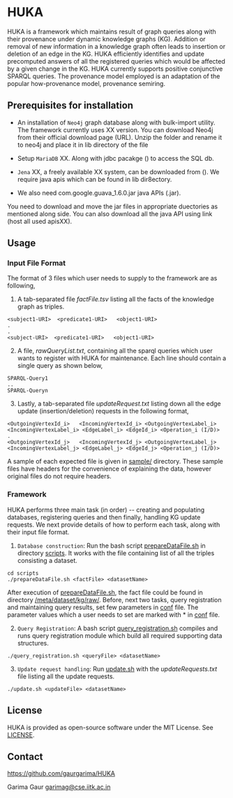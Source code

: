 # HUKA

HUKA is a framework which maintains result of graph queries along  with their provenance under dynamic knowledge graphs (KG).
Addition or removal of new information in a knowledge graph often leads to insertion or deletion of an edge in the KG.
HUKA efficiently identifies and update precomputed answers of all the registered queries which would be affected by a given change in the KG.
HUKA currently supports positive conjunctive SPARQL queries. The provenance model employed is an
adaptation of the popular how-provenance model, provenance semiring. 

## Prerequisites for installation

 * An installation of `Neo4j` graph database along with bulk-import utility. The framework currently uses
XX version. You can download Neo4j from their official download page (URL).
Unzip the folder and rename it to neo4j and place it in lib directory of the file

 * Setup `MariaDB` XX. Along with jdbc pacakge () to access the SQL db. 

 * `Jena` XX, a freely available XX system, can be downloaded from (). We require java apis which can be found in lib
dir8ectory. 

 * We also need com.google.guava_1.6.0.jar java APIs (.jar).

You need to download and move the jar files in appropriate duectories as mentioned along side.
You can also download all the java API using link (host all used apisXX). 

## Usage

### Input File Format

The format of 3 files which user needs to supply to the framework are as following,

1. A tab-separated file *factFile.tsv* listing all the facts of the knowledge graph as triples.
```
<subject1-URI>  <predicate1-URI>   <object1-URI>
.
.
<subject-URI>  <predicate1-URI>   <object1-URI>
```

2. A file, *rawQueryList.txt*, containing all the sparql queries which user wants to register with HUKA for maintenance. Each line should contain a single query as shown below,
```
SPARQL-Query1
..
SPARQL-Queryn
```

3. Lastly, a tab-separated file *updateRequest.txt* listing down all the edge update (insertion/deletion) requests in the following format,
```
<OutgoingVertexId_i>   <IncomingVertexId_i> <OutgoingVertexLabel_i>   <IncomingVertexLabel_i> <EdgeLabel_i> <EdgeId_i> <Operation_i (I/D)>
.
<OutgoingVertexId_j>   <IncomingVertexId_j> <OutgoingVertexLabel_j>   <IncomingVertexLabel_j> <EdgeLabel_j> <EdgeId_j> <Operation_j (I/D)>
```

A sample of each expected file is given in [sample/](sample/) directory. These sample files have headers for the convenience of explaining the data, however original files do not require headers.

### Framework

HUKA performs three main task (in order) -- creating and populating databases, registering queries and then finally, handling KG update requests.
We next provide details of how to perform each task, along with their input file format.


1. `Database construction`: Run the bash script [prepareDataFile.sh](test/sql/prepareDataFile.sh) in directory [scripts](scripts/). It works with the file containing list of all the triples consisting a dataset.
```
cd scripts
./prepareDataFile.sh <factFile> <datasetName>
```
After execution of  [prepareDataFile.sh](test/sql/prepareDataFile.sh), the fact file could be found in directory [/meta/dataset/kg/raw/]([/meta/dataset/kg/raw/). Before, next two tasks, query registration and maintaining query results, set few parameters in [conf](conf) file. The parameter values which a user needs to set are marked with * in [conf](conf) file.

2. `Query Registration`: A bash script [query_registration.sh](query_registration.sh) compiles and runs query registration module which build all required supporting data structures.
```
./query_registration.sh <queryFile> <datasetName>
```

3. `Update request handling`: Run [update.sh](update.sh) with the *updateRequests.txt* file listing all the update requests.
```
./update.sh <updateFile> <datasetName>
```

## License

HUKA is provided as open-source software under the MIT License. See [LICENSE](LICENSE).

## Contact

https://github.com/gaurgarima/HUKA

Garima Gaur <garimag@cse.iitk.ac.in>
